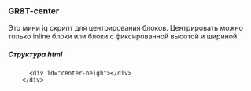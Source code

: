 ### GR8T-center
Это мини jq скрипт для центрирования блоков.
Центрировать можно только inline блоки или блоки с фиксированной высотой и шириной.

##### Структура html

``` <div id="center-wrapper">
      <div id="center-heigh"></div>
    </div>

